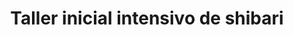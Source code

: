 ---
published_date: 2023-10-04Z-03:00
#updated_date: 2023-11-04Z-03:00
title: Taller inicial intensivo de shibari
summary: "Dos días de información teórica para arrancar."
tags:
  - español
  - pago # pago | gratis | a la gorra #
  - Córdoba # online | AMBA | Córdoba | Santa Cruz #
  - shibari
  - taller
  - inicial
layout: calendario
category: calendario
authors:
  - XDoll
  - Drux
featured: 1
#logo: 2
#force_unlisted: false
# force_unpublished: false
status: abierto # anunciado | abierto | lleno | cancelado #
# opening_date: 2023-10-20Z-03:00
start: 2023-11-04T10:00-03:00
end:   2023-11-05T10:00-03:00
location: Zona Centro, Córdoba, Argentina
#location_name: Cooperativa Cultural Qi
link: "https://www.instagram.com/drux.ropes"
link_text: INSCRIPCIONES
# carrousel_background: "#f2a68f"
# carrousel_color: "white"
# carrousel_accent_text: ""
# carrousel_accent_bg: ""
---